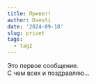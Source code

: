 ```yaml
---
title: Привет!
author: Dvesti
date: '2024-09-18'
slug: privet
tags:
  - tag2
---
```


Это первое сообщение.  
С чем всех и поздравляю...
